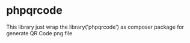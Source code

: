 phpqrcode
=========

This library just wrap the library('phpqrcode') as composer package for generate QR Code png file
